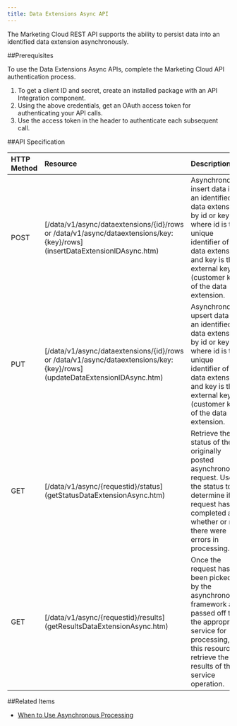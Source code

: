 ```yaml
---
title: Data Extensions Async API
---
```

The Marketing Cloud REST API supports the ability to persist data into an identified data extension asynchronously.

##Prerequisites

To use the Data Extensions Async APIs, complete the Marketing Cloud API authentication process.

1. To get a client ID and secret, create an installed package with an API Integration component.
2. Using the above credentials, get an OAuth access token for authenticating your API calls.
3. Use the access token in the header to authenticate each subsequent call.

##API Specification
<table class="table table-hover">
<thead align="left">
<tr>
<th>HTTP Method</th>
<th>Resource</th>
<th>Description</th>
</tr>
</thead>
<tbody>
<td>POST</td>
<td>[/data/v1/async/dataextensions/{id}/rows or /data/v1/async/dataextensions/key:{key}/rows](insertDataExtensionIDAsync.htm)</td>
<td>Asynchronously insert data into an identified data extension by id or key, where id is the unique identifier of the data extension and key is the external key (customer key) of the data extension.</td>
</tr>
<tr>
<td>PUT</td>
<td>[/data/v1/async/dataextensions/{id}/rows or /data/v1/async/dataextensions/key:{key}/rows](updateDataExtensionIDAsync.htm)</td>
<td>Asynchronously upsert data into an identified data extension by id or key, where id is the unique identifier of the data extension and key is the external key (customer key) of the data extension.</td>
</tr>
<tr>
<td>GET</td>
<td>[/data/v1/async/{requestid}/status](getStatusDataExtensionAsync.htm)</td>
<td>Retrieve the status of the originally posted asynchronous request. Use the status to determine if the request has completed and whether or not there were errors in processing.</td>
</tr>
<tr>
<td>GET</td>
<td>[/data/v1/async/{requestid}/results](getResultsDataExtensionAsync.htm)</td>
<td>Once the request has been picked up by the asynchronous framework and passed off to the appropriate service for processing, use this resource to retrieve the results of that service operation.</td>
</tr>
</tbody>
</table>

##Related Items
* [When to Use Asynchronous Processing](asynchronous_processing_scenarios.htm)
